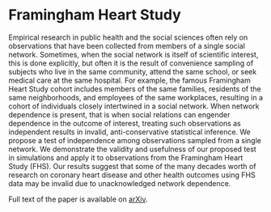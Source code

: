 # Framingham Heart Study

Empirical research in public health and the social sciences often rely on observations that have been collected from members of a single social network. Sometimes, when the social network is itself of scientific interest, this is done explicitly, but often it is the result of convenience sampling of subjects who live in the same community, attend the same school, or seek medical care at the same hospital. For example, the famous Framingham Heart Study cohort includes members of the same families, residents of the same neighborhoods, and employees of the same workplaces, resulting in a cohort of individuals closely intertwined in a social network. When network dependence is present, that is when social relations can engender dependence in the outcome of interest, treating such observations as independent results in invalid, anti-conservative statistical inference. We propose a test of independence among observations sampled from a single network. We demonstrate the validity and usefulness of our proposed test in simulations and apply it to observations from the Framingham Heart Study (FHS). Our results suggest that some of the many decades worth of research on coronary heart disease and other health outcomes using FHS data may be invalid due to unacknowledged network dependence.

Full text of the paper is available on [arXiv](https://arxiv.org/abs/1710.03296).
